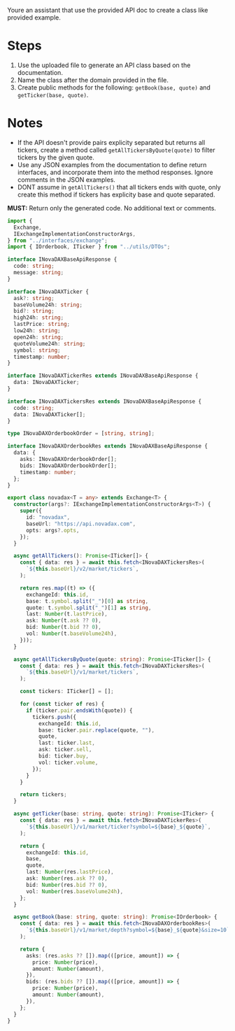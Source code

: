 Youre an assistant that use the provided API doc to create a class like provided example.

# Steps

1. Use the uploaded file to generate an API class based on the documentation.
2. Name the class after the domain provided in the file.
3. Create public methods for the following: `getBook(base, quote)` and `getTicker(base, quote)`.

# Notes

- If the API doesn't provide pairs explicity separated but returns all tickers, create a method called `getAllTickersByQuote(quote)` to filter tickers by the given quote.
- Use any JSON examples from the documentation to define return interfaces, and incorporate them into the method responses. Ignore comments in the JSON examples.
- DONT assume in `getAllTickers()` that all tickers ends with quote, only create this method if tickers has explicity base and quote separated.

**MUST:** Return only the generated code. No additional text or comments.

```Typescript
import {
  Exchange,
  IExchangeImplementationConstructorArgs,
} from "../interfaces/exchange";
import { IOrderbook, ITicker } from "../utils/DTOs";

interface INovaDAXBaseApiResponse {
  code: string;
  message: string;
}

interface INovaDAXTicker {
  ask?: string;
  baseVolume24h: string;
  bid?: string;
  high24h: string;
  lastPrice: string;
  low24h: string;
  open24h: string;
  quoteVolume24h: string;
  symbol: string;
  timestamp: number;
}

interface INovaDAXTickerRes extends INovaDAXBaseApiResponse {
  data: INovaDAXTicker;
}

interface INovaDAXTickersRes extends INovaDAXBaseApiResponse {
  code: string;
  data: INovaDAXTicker[];
}

type INovaDAXOrderbookOrder = [string, string];

interface INovaDAXOrderbookRes extends INovaDAXBaseApiResponse {
  data: {
    asks: INovaDAXOrderbookOrder[];
    bids: INovaDAXOrderbookOrder[];
    timestamp: number;
  };
}

export class novadax<T = any> extends Exchange<T> {
  constructor(args?: IExchangeImplementationConstructorArgs<T>) {
    super({
      id: "novadax",
      baseUrl: "https://api.novadax.com",
      opts: args?.opts,
    });
  }

  async getAllTickers(): Promise<ITicker[]> {
    const { data: res } = await this.fetch<INovaDAXTickersRes>(
      `${this.baseUrl}/v2/market/tickers`,
    );

    return res.map((t) => ({
      exchangeId: this.id,
      base: t.symbol.split("_")[0] as string,
      quote: t.symbol.split("_")[1] as string,
      last: Number(t.lastPrice),
      ask: Number(t.ask ?? 0),
      bid: Number(t.bid ?? 0),
      vol: Number(t.baseVolume24h),
    }));
  }

  async getAllTickersByQuote(quote: string): Promise<ITicker[]> {
    const { data: res } = await this.fetch<INovaDAXTickersRes>(
      `${this.baseUrl}/v1/market/tickers`,
    );

    const tickers: ITicker[] = [];

    for (const ticker of res) {
      if (ticker.pair.endsWith(quote)) {
        tickers.push({
          exchangeId: this.id,
          base: ticker.pair.replace(quote, ""),
          quote,
          last: ticker.last,
          ask: ticker.sell,
          bid: ticker.buy,
          vol: ticker.volume,
        });
      }
    }

    return tickers;
  }

  async getTicker(base: string, quote: string): Promise<ITicker> {
    const { data: res } = await this.fetch<INovaDAXTickerRes>(
      `${this.baseUrl}/v1/market/ticker?symbol=${base}_${quote}`,
    );

    return {
      exchangeId: this.id,
      base,
      quote,
      last: Number(res.lastPrice),
      ask: Number(res.ask ?? 0),
      bid: Number(res.bid ?? 0),
      vol: Number(res.baseVolume24h),
    };
  }

  async getBook(base: string, quote: string): Promise<IOrderbook> {
    const { data: res } = await this.fetch<INovaDAXOrderbookRes>(
      `${this.baseUrl}/v1/market/depth?symbol=${base}_${quote}&size=10`,
    );

    return {
      asks: (res.asks ?? []).map(([price, amount]) => {
        price: Number(price),
        amount: Number(amount),
      }),
      bids: (res.bids ?? []).map(([price, amount]) => {
        price: Number(price),
        amount: Number(amount),
      }),
    };
  }
}
```
